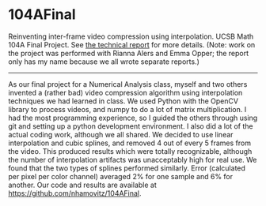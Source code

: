 # 104AFinal
Reinventing inter-frame video compression using interpolation. UCSB Math 104A Final Project. See [the technical report](Final%20Project%20Report.pdf) for more details. (Note: work on the project was performed with Rianna Alers and Emma Opper; the report only has my name because we all wrote separate reports.)

---

As our final project for a Numerical Analysis class, myself and two others invented a (rather bad) video compression algorithm using interpolation techniques we had learned in class. We used Python with the OpenCV library to process videos, and numpy to do a lot of matrix multiplication. I had the most programming experience, so I guided the others through using git and setting up a python development environment. I also did a lot of the actual coding work, although we all shared. We decided to use linear interpolation and cubic splines, and removed 4 out of every 5 frames from the video. This produced results which were totally recognizable, although the number of interpolation artifacts was unacceptably high for real use. We found that the two types of splines performed similarly. Error (calculated per pixel per color channel) averaged 2% for one sample and 6% for another. Our code and results are available at https://github.com/nhamovitz/104AFinal.
